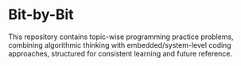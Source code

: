 # Bit-by-Bit
This repository contains topic-wise programming practice problems, combining algorithmic thinking with embedded/system-level coding approaches, structured for consistent learning and future reference.
